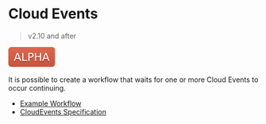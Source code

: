 # Cloud Events

> v2.10 and after

![alpha](assets/alpha.svg)

It is possible to create a workflow that waits for one or more Cloud Events to occur continuing. 

* [Example Workflow](../examples/event-consumer.yaml)
* [CloudEvents Specification](https://github.com/cloudevents/spec)